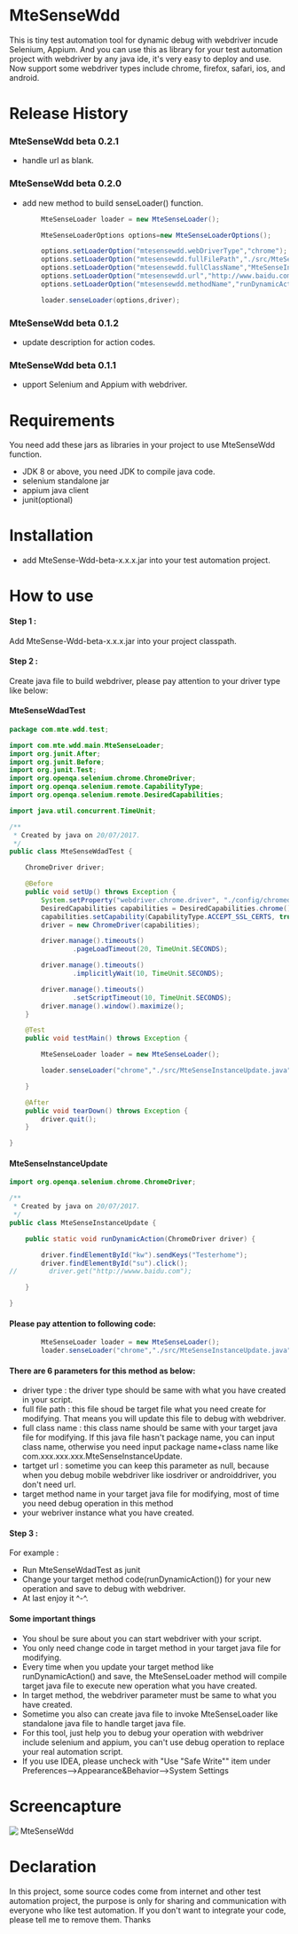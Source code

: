 # MteSenseWdd
This is tiny test automation tool for dynamic debug with webdriver incude Selenium, Appium. And you can use this as library for your test automation project with webdriver by any java ide, it's very easy to deploy and use. Now support some webdriver types include chrome, firefox, safari, ios, and android.
# Release History

### MteSenseWdd beta 0.2.1
- handle url as blank.
### MteSenseWdd beta 0.2.0
- add new method to build senseLoader() function.
```java
        MteSenseLoader loader = new MteSenseLoader();

        MteSenseLoaderOptions options=new MteSenseLoaderOptions();

        options.setLoaderOption("mtesensewdd.webDriverType","chrome");
        options.setLoaderOption("mtesensewdd.fullFilePath","./src/MteSenseInstanceUpdate.java");
        options.setLoaderOption("mtesensewdd.fullClassName","MteSenseInstanceUpdate");
        options.setLoaderOption("mtesensewdd.url","http://www.baidu.com");
        options.setLoaderOption("mtesensewdd.methodName","runDynamicAction");

        loader.senseLoader(options,driver);

```
### MteSenseWdd beta 0.1.2
- update description for action codes.
### MteSenseWdd beta 0.1.1
- upport Selenium and Appium with webdriver. 
# Requirements
You need add these jars as libraries in your project to use MteSenseWdd function.
- JDK 8 or above, you need JDK to compile java code.
- selenium standalone jar
- appium java client
- junit(optional) 
# Installation
- add MteSense-Wdd-beta-x.x.x.jar into your test automation project.
# How to use
#### Step 1 :
Add MteSense-Wdd-beta-x.x.x.jar into your project classpath.
#### Step 2 :
Create java file to build webdriver, please pay attention to your driver type like below:
#### MteSenseWdadTest

```java
package com.mte.wdd.test;

import com.mte.wdd.main.MteSenseLoader;
import org.junit.After;
import org.junit.Before;
import org.junit.Test;
import org.openqa.selenium.chrome.ChromeDriver;
import org.openqa.selenium.remote.CapabilityType;
import org.openqa.selenium.remote.DesiredCapabilities;

import java.util.concurrent.TimeUnit;

/**
 * Created by java on 20/07/2017.
 */
public class MteSenseWdadTest {

    ChromeDriver driver;

    @Before
    public void setUp() throws Exception {
        System.setProperty("webdriver.chrome.driver", "./config/chromedriver");
        DesiredCapabilities capabilities = DesiredCapabilities.chrome();
        capabilities.setCapability(CapabilityType.ACCEPT_SSL_CERTS, true);
        driver = new ChromeDriver(capabilities);

        driver.manage().timeouts()
                .pageLoadTimeout(20, TimeUnit.SECONDS);

        driver.manage().timeouts()
                .implicitlyWait(10, TimeUnit.SECONDS);

        driver.manage().timeouts()
                .setScriptTimeout(10, TimeUnit.SECONDS);
        driver.manage().window().maximize();
    }

    @Test
    public void testMain() throws Exception {

        MteSenseLoader loader = new MteSenseLoader();

        loader.senseLoader("chrome","./src/MteSenseInstanceUpdate.java", "MteSenseInstanceUpdate", "http://www.baidu.com", "runDynamicAction", driver);

    }

    @After
    public void tearDown() throws Exception {
        driver.quit();
    }

}

```
#### MteSenseInstanceUpdate
```java
import org.openqa.selenium.chrome.ChromeDriver;

/**
 * Created by java on 20/07/2017.
 */
public class MteSenseInstanceUpdate {

    public static void runDynamicAction(ChromeDriver driver) {

        driver.findElementById("kw").sendKeys("Testerhome");
        driver.findElementById("su").click();
//        driver.get("http://wwww.baidu.com");

    }

}

```

#### Please pay attention to following code:

```java
        MteSenseLoader loader = new MteSenseLoader();
        loader.senseLoader("chrome","./src/MteSenseInstanceUpdate.java", "MteSenseInstanceUpdate", "http://www.baidu.com", "runDynamicAction", driver);
```
#### There are 6 parameters for this method as below:
- driver type : the driver type should be same with what you have created in your script.
- full file path : this file shoud be target file what you need create for modifying. That means you will update this file to debug with webdriver.
- full class name : this class name should be same with your target java file for modifying. If this java file hasn't package name, you can input class name, otherwise you need input package name+class name like com.xxx.xxx.xxx.MteSenseInstanceUpdate.
- tartget url : sometime you can keep this parameter as null, because when you debug mobile webdriver like iosdriver or androiddriver, you don't need url.
- target method name in your target java file for modifying, most of time you need debug operation in this method
- your webriver instance what you have created.
#### Step 3 :
For example :
- Run MteSenseWdadTest as junit
- Change your target method code(runDynamicAction()) for your new operation and save to debug with webdriver.
- At last enjoy it ^-^.
#### Some important things
- You shoul be sure about you can start webdriver with your script.
- You only need change code in target method in your target java file for modifying.
- Every time when you update your target method like runDynamicAction() and save, the MteSenseLoader method will compile target java file to execute new operation what you have created.
- In target method, the webdriver parameter must be same to what you have created.
- Sometime you also can create java file to invoke MteSenseLoader like standalone java file to handle target java file.
- For this tool, just help you to debug your operation with webdriver include selenium and appium, you can't use debug operation to replace your real automation script.
- If you use IDEA, please uncheck with "Use "Safe Write"" item under Preferences-->Appearance&Behavior-->System Settings
# Screencapture
![ MteSenseWdd](https://github.com/PandaSense/MteSenseWdd/blob/master/image/MteSenseWddPic001.png)

# Declaration
In this project, some source codes come from internet and other test automation project, the purpose is only for sharing and communication with everyone who like test automation. If you don't want to integrate your code, please tell me to remove them. Thanks
